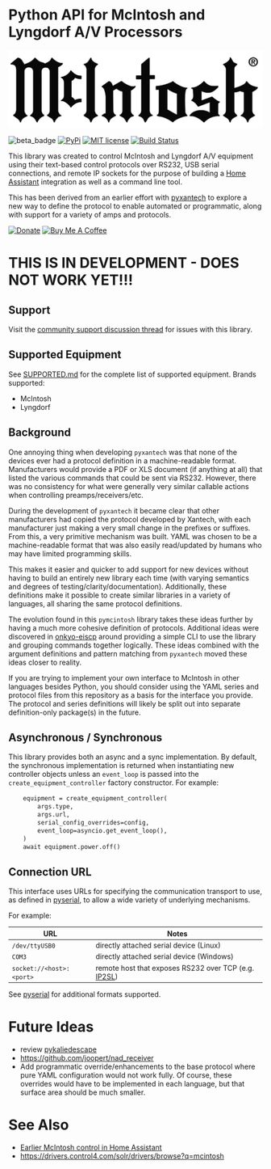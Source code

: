 # Python API for McIntosh and Lyngdorf A/V Processors

![McIntosh](https://raw.githubusercontent.com/rsnodgrass/pymcintosh/main/img/mcintosh-logo.png)

![beta_badge](https://img.shields.io/badge/maturity-Beta-yellow.png)
[![PyPi](https://img.shields.io/pypi/v/pymcintosh.svg)](https://pypi.python.org/pypi/pymcintosh)
[![MIT license](http://img.shields.io/badge/license-MIT-brightgreen.svg)](http://opensource.org/licenses/MIT)
[![Build Status](https://github.com/rsnodgrass/pymcintosh/actions/workflows/ci.yml/badge.svg)](https://github.com/rsnodgrass/pymcintosh/actions/workflows/ci.yml)

This library was created to control McIntosh and Lyngdorf A/V equipment using their
text-based control protocols over RS232, USB serial connections, and remote IP sockets for the purpose of
building a [Home Assistant](https://home-assistant.io) integration as well as a command line tool.

This has been derived from an earlier effort with [pyxantech](https://github.com/rsnodgrass/pyxantech) to explore a new way to define the protocol to enable
automated or programmatic, along with support for a variety
of amps and protocols.

[![Donate](https://img.shields.io/badge/Donate-PayPal-green.svg)](https://www.paypal.com/cgi-bin/webscr?cmd=_donations&business=WREP29UDAMB6G)
[![Buy Me A Coffee](https://img.shields.io/badge/buy%20me%20a%20coffee-donate-yellow.svg)](https://buymeacoffee.com/DYks67r)

# THIS IS IN DEVELOPMENT - DOES NOT WORK YET!!!

## Support

Visit the [community support discussion thread](https://community.home-assistant.io/t/mcintosh/) for issues with this library.

## Supported Equipment

See [SUPPORTED.md](SUPPORTED.md) for the complete list of supported equipment.
Brands supported:

- McIntosh
- Lyngdorf

## Background

One annoying thing when developing `pyxantech` was that none of the devices
ever had a protocol definition in a machine-readable format. Manufacturers
would provide a PDF or XLS document (if anything at all) that listed
the various commands that could be sent via RS232. However, there was no
consistency for what were generally very similar callable actions when
controlling preamps/receivers/etc.

During the development of `pyxantech` it became clear that other manufacturers
had copied the protocol developed by Xantech, with each
manufacturer just making a very small change in the prefixes or suffixes.
From this, a very primitive mechanism was built. YAML was chosen
to be a machine-readable format that was also easily read/updated by humans
who may have limited programming skills.

This makes it easier and quicker to
add support for new devices without having to build an entirely new library each
time (with varying semantics and degrees of testing/clarity/documentation).
Additionally, these definitions make it possible to create similar libraries in
a variety of languages, all sharing the same protocol definitions.

The evolution found in this `pymcintosh` library takes these ideas further by
having a much more cohesive definition of protocols. Additional ideas were
discovered in [onkyo-eiscp](https://github.com/miracle2k/onkyo-eiscp) around
providing a simple CLI to use the library and grouping commands together
logically. These ideas combined with the argument definitions and pattern
matching from `pyxantech` moved these ideas closer to reality.

If you are trying to implement your own interface to McIntosh in other
languages besides Python, you should consider using the YAML series and
protocol files from this repository as a basis for the interface you provide.
The protocol and series definitions will likely be split out into separate
definition-only package(s) in the future.

## Asynchronous / Synchronous

This library provides both an async and a sync implementation. By default, the
synchronous implementation is returned when instantiating new controller objects
unless an `event_loop` is passed into the `create_equipment_controller` factory
constructor. For example:

```console
    equipment = create_equipment_controller(
        args.type,
        args.url,
        serial_config_overrides=config,
        event_loop=asyncio.get_event_loop(),
    )
    await equipment.power.off()
```

## Connection URL

This interface uses URLs for specifying the communication transport
to use, as defined in [pyserial](https://pyserial.readthedocs.io/en/latest/url_handlers.html), to allow a wide variety of underlying mechanisms.

For example:

| URL                      | Notes                                                                                               |
| ------------------------ | --------------------------------------------------------------------------------------------------- |
| `/dev/ttyUSB0`           | directly attached serial device (Linux)                                                             |
| `COM3`                   | directly attached serial device (Windows)                                                           |
| `socket://<host>:<port>` | remote host that exposes RS232 over TCP (e.g. [IP2SL](https://github.com/rsnodgrass/virtual-ip2sl)) |

See [pyserial](https://pyserial.readthedocs.io/en/latest/url_handlers.html) for additional formats supported.

# Future Ideas

- review [pykaliedescape](https://github.com/SteveEasley/pykaleidescape)
- https://github.com/joopert/nad_receiver
- Add programmatic override/enhancements to the base protocol where pure
  YAML configuration would not work fully. Of course, these overrides would have
  to be implemented in each language, but that surface area should be much smaller.

# See Also

- [Earlier McIntosh control in Home Assistant](https://community.home-assistant.io/t/need-help-using-rs232-to-control-a-receiver/95210/8)
- https://drivers.control4.com/solr/drivers/browse?q=mcintosh
